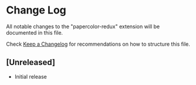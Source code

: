 # Change Log
All notable changes to the "papercolor-redux" extension will be documented in this file.

Check [Keep a Changelog](http://keepachangelog.com/) for recommendations on how to structure this file.

## [Unreleased]
- Initial release
